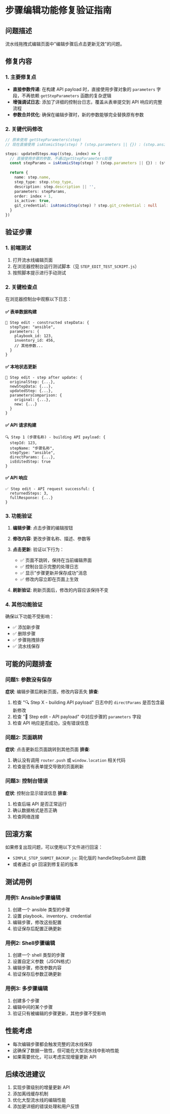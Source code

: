 # 步骤编辑功能修复验证指南

## 问题描述
流水线拖拽式编辑页面中"编辑步骤后点击更新无效"的问题。

## 修复内容

### 1. 主要修复点
- **直接参数传递**: 在构建 API payload 时，直接使用步骤对象的 `parameters` 字段，不再依赖 `getStepParameters` 函数的复杂逻辑
- **增强调试日志**: 添加了详细的控制台日志，覆盖从表单提交到 API 响应的完整流程
- **参数合并优化**: 确保在编辑步骤时，新的参数能够完全替换原有参数

### 2. 关键代码修改
```typescript
// 原来使用 getStepParameters(step)
// 现在直接使用 isAtomicStep(step) ? (step.parameters || {}) : (step.ansible_parameters || {})

steps: updatedSteps.map((step, index) => {
  // 直接使用步骤的参数，不通过getStepParameters处理
  const stepParams = isAtomicStep(step) ? (step.parameters || {}) : (step.ansible_parameters || {})
  
  return {
    name: step.name,
    step_type: step.step_type,
    description: step.description || '',
    parameters: stepParams,
    order: index + 1,
    is_active: true,
    git_credential: isAtomicStep(step) ? step.git_credential : null
  }
})
```

## 验证步骤

### 1. 前端测试
1. 打开流水线编辑页面
2. 在浏览器控制台运行测试脚本（见 `STEP_EDIT_TEST_SCRIPT.js`）
3. 按照脚本提示进行手动测试

### 2. 关键检查点
在浏览器控制台中观察以下日志：

#### ✅ 表单数据构建
```
📝 Step edit - constructed stepData: {
  stepType: "ansible",
  parameters: {
    playbook_id: 123,
    inventory_id: 456,
    // 其他参数...
  }
}
```

#### ✅ 本地状态更新
```
🔄 Step edit - step after update: {
  originalStep: {...},
  newStepData: {...},
  updatedStep: {...},
  parametersComparison: {
    original: {...},
    new: {...}
  }
}
```

#### ✅ API 请求构建
```
🔍 Step 1 (步骤名称) - building API payload: {
  stepId: 123,
  stepName: "步骤名称",
  stepType: "ansible",
  directParams: {...},
  isEditedStep: true
}
```

#### ✅ API 响应
```
✅ Step edit - API request successful: {
  returnedSteps: 3,
  fullResponse: {...}
}
```

### 3. 功能验证
1. **编辑步骤**: 点击步骤的编辑按钮
2. **修改内容**: 更改步骤名称、描述、参数等
3. **点击更新**: 验证以下行为：
   - ✅ 页面不跳转，保持在当前编辑界面
   - ✅ 控制台显示完整的处理日志
   - ✅ 显示"步骤更新并保存成功"消息
   - ✅ 修改内容立即在页面上生效

4. **刷新验证**: 刷新页面后，修改的内容应该保持不变

### 4. 其他功能验证
确保以下功能不受影响：
- ✅ 添加新步骤
- ✅ 删除步骤  
- ✅ 步骤拖拽排序
- ✅ 流水线保存

## 可能的问题排查

### 问题1: 参数没有保存
**症状**: 编辑步骤后刷新页面，修改内容丢失
**排查**: 
1. 检查 "🔍 Step X - building API payload" 日志中的 `directParams` 是否包含最新修改
2. 检查 "🚀 Step edit - API payload" 中对应步骤的 `parameters` 字段
3. 检查 API 响应是否成功，没有错误信息

### 问题2: 页面跳转
**症状**: 点击更新后页面跳转到其他页面
**排查**: 
1. 确认没有调用 `router.push` 或 `window.location` 相关代码
2. 检查是否有表单提交导致的页面刷新

### 问题3: 控制台错误
**症状**: 控制台显示错误信息
**排查**: 
1. 检查后端 API 是否正常运行
2. 确认数据格式是否正确
3. 检查网络连接

## 回滚方案
如果修复出现问题，可以使用以下文件进行回滚：
- `SIMPLE_STEP_SUBMIT_BACKUP.js`: 简化版的 handleStepSubmit 函数
- 或者通过 git 回滚到修复前的版本

## 测试用例

### 用例1: Ansible步骤编辑
1. 创建一个 ansible 类型的步骤
2. 设置 playbook、inventory、credential
3. 编辑步骤，修改这些配置
4. 验证保存后配置正确更新

### 用例2: Shell步骤编辑
1. 创建一个 shell 类型的步骤
2. 设置自定义参数（JSON格式）
3. 编辑步骤，修改参数内容
4. 验证保存后参数正确更新

### 用例3: 多步骤编辑
1. 创建多个步骤
2. 编辑中间的某个步骤
3. 验证只有被编辑的步骤更新，其他步骤不受影响

## 性能考虑
- 每次编辑步骤都会触发完整的流水线保存
- 这确保了数据一致性，但可能在大型流水线中影响性能
- 如果需要优化，可以考虑实现增量更新 API

## 后续改进建议
1. 实现步骤级别的增量更新 API
2. 添加离线缓存机制
3. 优化大型流水线的编辑性能
4. 添加更详细的错误处理和用户反馈
